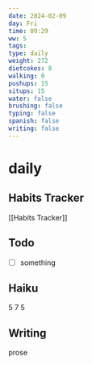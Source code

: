 ```yaml
---
date: 2024-02-09
day: Fri
time: 09:29
ww: 5
tags: 
type: daily
weight: 272
dietcokes: 8
walking: 0
pushups: 15
situps: 15
water: false
brushing: false
typing: false
spanish: false
writing: false
---
```


# daily

## Habits Tracker
[[Habits Tracker]]

## Todo
- [ ] something
## Haiku
5
7
5
## Writing
prose
